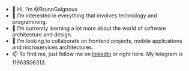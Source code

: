 - 👋 Hi, I’m @BrunoGaignoux
- 👀 I’m interested in everything that involves technology and programming.
- 🌱 I’m currently learning a lot more about the world of software architecture and design.
- 💞️ I’m looking to collaborate on frontend projects, mobile applications and microservices architectures.
- 📫 To find me, just follow me on [linkedin](https://www.linkedin.com/in/brunogaignoux12/) or right here. My telegram is 11963506313.

<!---
BrunoGaignoux/BrunoGaignoux is a ✨ special ✨ repository because its `README.md` (this file) appears on your GitHub profile.
You can click the Preview link to take a look at your changes.
--->
